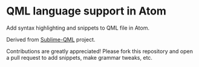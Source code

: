 # QML language support in Atom

Add syntax highlighting and snippets to QML file in Atom.

Derived from [Sublime-QML](https://github.com/skozlovf/Sublime-QML) project.

Contributions are greatly appreciated! Please fork this repository and open a pull request to add snippets, make grammar tweaks, etc.
